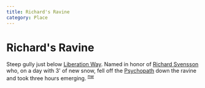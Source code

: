 ```yaml
---
title: Richard's Ravine
category: Place
---
```

# Richard's Ravine

Steep gully just below [Liberation Way](/Run/Liberation-Way). Named in honor of [Richard Svensson](/Person/Richard-Svensson) who, on a day with 3' of new snow, fell off the [Psychopath](/Run/Psychopath) down the ravine and took three hours emerging. <sup>[nw][]</sup>


[nw]: Names-Walt "Meany Names by Walter Little, 1984"
